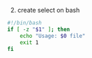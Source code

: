 2. create select on bash
```bash
#!/bin/bash
if [ -z "$1" ]; then
	echo "Usage: $0 file"
	exit 1
fi
